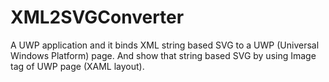 # XML2SVGConverter
A UWP application and it binds XML string based SVG to a UWP (Universal Windows Platform) page. And show that string based SVG by using Image tag of UWP page (XAML layout).
